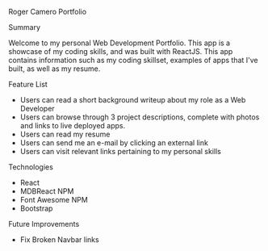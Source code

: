 Roger Camero Portfolio

Summary

Welcome to my personal Web Development Portfolio. This app is a showcase of my coding skills, and was built with ReactJS. This app contains information such as my coding skillset, examples of apps that I've built, as well as my resume.

Feature List

- Users can read a short background writeup about my role as a Web Developer
- Users can browse through 3 project descriptions, complete with photos and links to live deployed apps.
- Users can read my resume 
- Users can send me an e-mail by clicking an external link
- Users can visit relevant links pertaining to my personal skills

Technologies

- React
- MDBReact NPM
- Font Awesome NPM
- Bootstrap

Future Improvements

- Fix Broken Navbar links

